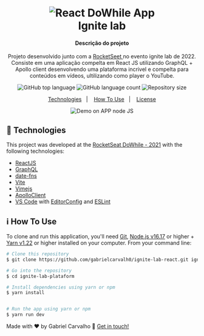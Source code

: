 <h1 align="center">
    <img alt="React DoWhile App" src="https://res.cloudinary.com/dydwaeqqy/image/upload/v1667357144/logo_gol11i.svg" />
    <br>
    Ignite lab 
</h1>

<h4 align="center">
 Descrição do projeto
</h4>
<p  align="center">
 Projeto desenvolvido junto com a <a href="https://rocketseat.com.br/"> RocketSeet </a> no evento ignite lab de 2022. 
Consiste em uma aplicação compelta em React JS utilizando GraphQL + Apollo client desenvolvendo uma plataforma incrivel e compelta para conteúdos em vídeos, ultilizando como player o YouTube.   

</p>

<p align="center">
  <img alt="GitHub top language" src="https://img.shields.io/github/languages/top/lukemorales/rocketshoes-react-native.svg">

  <img alt="GitHub language count" src="https://img.shields.io/github/languages/count/lukemorales/rocketshoes-react-native.svg">


  <img alt="Repository size" src="https://img.shields.io/github/repo-size/gabrielcarvalh0/nlwheatapp?logo=Repository%20size">


</p>

<p align="center">
  <a href="#rocket-technologies">Technologies</a>&nbsp;&nbsp;&nbsp;|&nbsp;&nbsp;&nbsp;
  <a href="#information_source-how-to-use">How To Use</a>&nbsp;&nbsp;&nbsp;|&nbsp;&nbsp;&nbsp;
  <a href="#memo-license">License</a>
</p>

<p align="center">


  <img alt="Demo on APP node JS" src="https://res.cloudinary.com/dydwaeqqy/image/upload/v1667357160/img-ignite-lab-plataform_lnxtwk.png">
</p>

## :rocket: Technologies

This project was developed at the [RocketSeat DoWhile - 2021](https://rocketseat.com.br/bootcamp) with the following technologies:

- [ReactJS](https://reactjs.org/)
- [GraphQL](https://graphql.org/)
- [date-fns](https://date-fns.org/)
- [Vite](https://vitejs.dev/)
- [Vimejs](https://vimejs.com/)
- [ApolloClient](https://www.apollographql.com/docs/react/)
- [VS Code][vc] with [EditorConfig][vceditconfig] and [ESLint][vceslint]

## :information_source: How To Use

To clone and run this application, you'll need [Git](https://git-scm.com), [Node.js v16.17][nodejs] or higher + [Yarn v1.22][yarn] or higher installed on your computer. From your command line:

```bash
# Clone this repository
$ git clone https://github.com/gabrielcarvalh0/ignite-lab-react.git ignite-lab-plataform

# Go into the repository
$ cd ignite-lab-plataform

# Install dependencies using yarn or npm 
$ yarn install


# Run the app using yarn or npm
$ yarn run dev


```


Made with ♥ by Gabriel Carvalho :wave: [Get in touch!](https://www.linkedin.com/in/gabriel-carvalho-3867001a5/)

[nodejs]: https://nodejs.org/
[yarn]: https://yarnpkg.com/
[vc]: https://code.visualstudio.com/
[vceditconfig]: https://marketplace.visualstudio.com/items?itemName=EditorConfig.EditorConfig
[vceslint]: https://marketplace.visualstudio.com/items?itemName=dbaeumer.vscode-eslint
